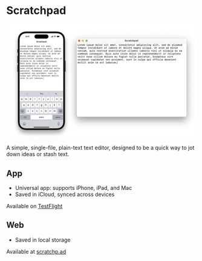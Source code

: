 # Scratchpad

![Screenshot of Scratchpad running on iPhone and Mac](screenshot.png)

A simple, single-file, plain-text text editor, designed to be a quick way to jot down ideas or stash text.

## App
- Universal app: supports iPhone, iPad, and Mac
- Saved in iCloud, synced across devices

Available on [TestFlight](https://testflight.apple.com/join/xgwXmEE4)

## Web
- Saved in local storage

Available at [scratchp.ad](https://scratchp.ad)